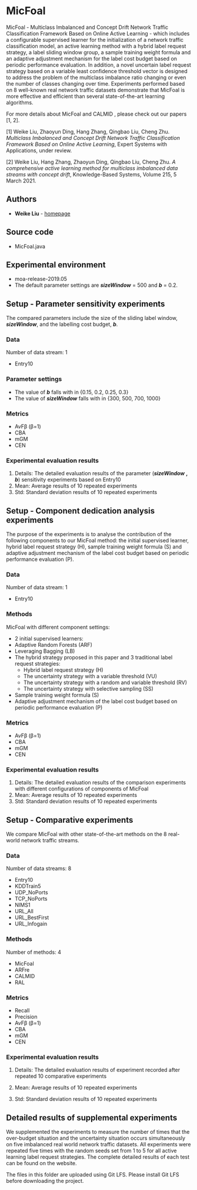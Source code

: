 # MicFoal

MicFoal - Multiclass Imbalanced and Concept Drift Network Traffic Classification Framework Based on Online Active Learning - which includes a configurable supervised learner for the initialization of a network traffic classification model, an active learning method with a hybrid label request strategy, a label sliding window group, a sample training weight formula and an adaptive adjustment mechanism for the label cost budget based on periodic performance evaluation. In addition, a novel uncertain label request strategy based on a variable least confidence threshold vector is designed to address the problem of the multiclass imbalance ratio changing or even the number of classes changing over time. Experiments performed based on 8 well-known real network traffic datasets demonstrate that MicFoal is more effective and efficient than several state-of-the-art learning algorithms.

For more details about MicFoal and CALMID , please check out our papers [1, 2].

[1] Weike Liu, Zhaoyun Ding, Hang Zhang, Qingbao Liu, Cheng Zhu. *Multiclass Imbalanced and Concept Drift Network Traffic Classification Framework Based on Online Active Learning*, Expert Systems with Applications,  under review.

[2] Weike Liu, Hang Zhang, Zhaoyun Ding, Qingbao Liu, Cheng Zhu.  *A comprehensive active learning method for multiclass imbalanced data streams with concept drift*, Knowledge-Based Systems, Volume 215, 5 March 2021.

## 

## Authors

- **Weike Liu** - [homepage](https://www.researchgate.net/profile/Weike-Liu)

  

## Source code

- MicFoal.java



## Experimental environment

- moa-release-2019.05
-  The default parameter settings are ***sizeWindow*** = 500 and ***b*** = 0.2.



## Setup - Parameter sensitivity experiments

The compared parameters include the size of the sliding label window, ***sizeWindow***, and the labelling cost budget, ***b***. 

### Data

Number of data stream: 1

- Entry10

### Parameter settings

-  The value of ***b*** falls with in {0.15, 0.2, 0.25, 0.3}
- The value of ***sizeWindow*** falls with in {300, 500, 700, 1000}

### Metrics

- AvFβ (β=1)
- CBA
- mGM
- CEN

### Experimental evaluation results

1. Details: The detailed evaluation results of the parameter (***sizeWindow*** **,** ***b***) sensitivity experiments based on Entry10
2. Mean: Average results of 10 repeated experiments
3. Std: Standard deviation results of 10 repeated experiments



## Setup - Component dedication analysis experiments

The purpose of the experiments is to analyse the contribution of the following components to our MicFoal method: the initial supervised learner, hybrid label request strategy (H), sample training weight formula (S) and adaptive adjustment mechanism of the label cost budget based on periodic performance evaluation (P). 

### Data

Number of data stream: 1

- Entry10

### Methods

MicFoal with different component settings: 
-  2 initial supervised learners:
  - Adaptive Random Forests (ARF)
  - Leveraging Bagging (LB)
- The hybrid strategy proposed in this paper and 3 traditional label request strategies:
  - Hybrid label request strategy (H)
  - The uncertainty strategy with a variable threshold (VU)
  - The uncertainty strategy with a random and variable threshold (RV)
  - The uncertainty strategy with selective sampling (SS)
- Sample training weight formula (S)
- Adaptive adjustment mechanism of the label cost budget based on periodic performance evaluation (P)

### Metrics

- AvFβ (β=1)
- CBA
- mGM
- CEN

### Experimental evaluation results 

1. Details: The detailed evaluation results of the comparison experiments with different configurations of components of MicFoal
2. Mean: Average results of 10 repeated experiments
3. Std: Standard deviation results of 10 repeated experiments



## Setup - Comparative experiments

We compare MicFoal with other state-of-the-art methods on the 8 real-world network traffic streams. 

### Data

Number of data streams: 8

- Entry10
- KDDTrain5
- UDP_NoPorts
- TCP_NoPorts
- NIMS1
- URL_All
- URL_BestFirst
- URL_Infogain

### Methods

Number of methods: 4

- MicFoal 
- ARFre
- CALMID
- RAL

### Metrics

- Recall
- Precision
- AvFβ (β=1)
- CBA
- mGM
- CEN

### Experimental evaluation results 

1. Details: The detailed evaluation results of experiment recorded after repeated 10 comparative experiments

2. Mean: Average results of 10 repeated experiments

3. Std: Standard deviation results of 10 repeated experiments

   

## Detailed results of supplemental experiments

We supplemented the experiments to measure the number of times that the over-budget situation and the uncertainty situation  occurs simultaneously on five imbalanced real world network traffic datasets. All experiments were repeated five times with the random seeds set from 1 to 5 for all active learning label request strategies. The complete detailed results of each test can be found on the website.

The files in this folder are uploaded using Git LFS. Please install Git LFS before downloading the project.